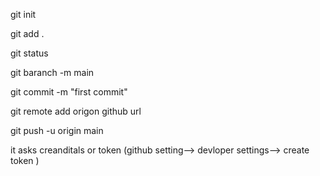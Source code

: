 git init

git add .

git status

git baranch -m main

git commit -m "first commit"

git remote add origon github url

git push -u origin main

it asks creanditals or token  (github setting--> devloper settings--> create token )